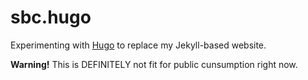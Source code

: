 # sbc.hugo

Experimenting with [Hugo](https://gohugo.io/) to replace my Jekyll-based website.

**Warning!** This is DEFINITELY not fit for public cunsumption right now.
